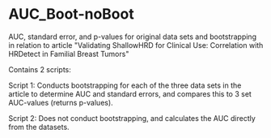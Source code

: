 # AUC_Boot-noBoot
AUC, standard error, and p-values for original data sets and bootstrapping in relation to article "Validating ShallowHRD for Clinical Use: Correlation with HRDetect in Familial Breast Tumors"

Contains 2 scripts: 

Script 1: 
Conducts bootstrapping for each of the three data sets in the article to determine AUC and standard errors, and compares this to 3 set AUC-values (returns p-values). 

Script 2: 
Does not conduct bootstrapping, and calculates the AUC directly from the datasets. 
